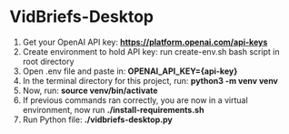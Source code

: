 # VidBriefs-Desktop

1. Get your OpenAI API key: **https://platform.openai.com/api-keys**
2. Create environment to hold API key:  run create-env.sh bash script in root directory
3. Open .env file and paste in: **OPENAI_API_KEY={api-key}**
4. In the terminal directory for this project, run: **python3 -m venv venv**
5. Now, run: **source venv/bin/activate**
6. If previous commands ran correctly, you are now in a virtual environment, now run **./install-requirements.sh**
7. Run Python file: **./vidbriefs-desktop.py**
